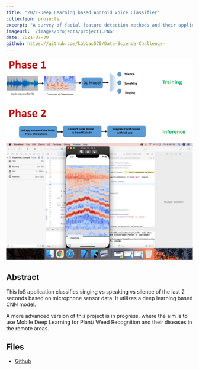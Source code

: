 ```yaml
---
title: "2021-Deep Learning based Android Voice Classifier"
collection: projects
excerpt: "A survey of facial feature detection methods and their application for automatic lip reading"
imageurl: '/images/projects/project1.PNG'
date: 2021-07-30
github: https://github.com/kabbas570/Data-Science-Challenge-
---
```


<center><img src="/images/projects/project1.PNG"></center>
<center><img src="/images/projects/p1_1.PNG"></center>


## Abstract 
This IoS application classifies singing vs speaking vs silence of the last 2 seconds based on 
microphone sensor data. It utilizes a deep learning based CNN model.

A more advanced version of this project is in progress, where the aim is to use Mobile Deep Learning for Plant/ Weed Recognition and their diseases in the remote areas.
## Files
- [Github]( https://github.com/kabbas570/Data-Science-Challenge-)
